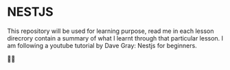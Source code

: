 # NESTJS

This repository will be used for learning purpose, read me in each lesson direcrory contain a summary of what I learnt through that particular lesson. I am following a youtube tutorial by Dave Gray: Nestjs for beginners. 

<Happy coding/> 🤗🤗